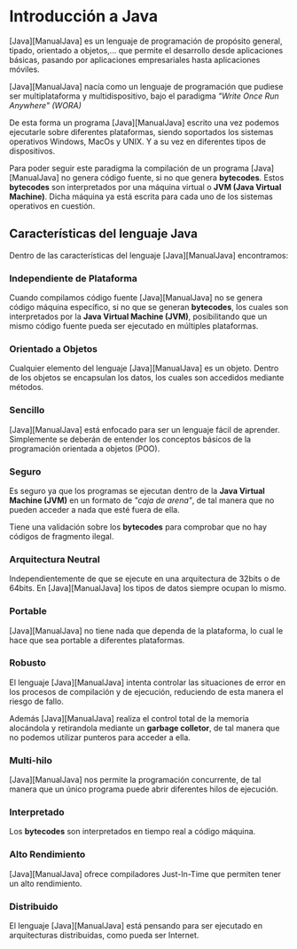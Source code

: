 


# Introducción a Java

[Java][ManualJava] es un lenguaje de programación de propósito general, tipado, orientado a objetos,... que permite el desarrollo desde aplicaciones básicas, pasando por aplicaciones empresariales hasta aplicaciones móviles.

[Java][ManualJava] nacía como un lenguaje de programación que pudiese ser multiplataforma y multidispositivo, bajo el paradigma *"Write Once Run Anywhere" (WORA)*

De esta forma un programa [Java][ManualJava] escrito una vez podemos ejecutarle sobre diferentes plataformas, siendo soportados los sistemas operativos Windows, MacOs y UNIX. Y a su vez en diferentes tipos de dispositivos.

Para poder seguir este paradigma la compilación de un programa [Java][ManualJava] no genera código fuente, si no que genera **bytecodes**. Estos **bytecodes** son interpretados por una máquina virtual o **JVM (Java Virtual Machine)**. Dicha máquina ya está escrita para cada uno de los sistemas operativos en cuestión.

## Características del lenguaje Java

Dentro de las características del lenguaje [Java][ManualJava] encontramos:

### Independiente de Plataforma

Cuando compilamos código fuente [Java][ManualJava] no se genera código máquina específico, si no que se generan **bytecodes**, los cuales son interpretados por la **Java Virtual Machine (JVM)**, posibilitando que un mismo código fuente pueda ser ejecutado en múltiples plataformas.

### Orientado a Objetos

Cualquier elemento del lenguaje [Java][ManualJava] es un objeto. Dentro de los objetos se encapsulan los datos, los cuales son accedidos mediante métodos.

### Sencillo

[Java][ManualJava] está enfocado para ser un lenguaje fácil de aprender. Simplemente se deberán de entender los conceptos básicos de la programación orientada a objetos (POO).

### Seguro

Es seguro ya que los programas se ejecutan dentro de la **Java Virtual Machine (JVM)** en un formato de *"caja de arena"*, de tal manera que no pueden acceder a nada que esté fuera de ella.

Tiene una validación sobre los **bytecodes** para comprobar que no hay códigos de fragmento ilegal.

### Arquitectura Neutral

Independientemente de que se ejecute en una arquitectura de 32bits o de 64bits. En [Java][ManualJava] los tipos de datos siempre ocupan lo mismo.

### Portable

[Java][ManualJava] no tiene nada que dependa de la plataforma, lo cual le hace que sea portable a diferentes plataformas.

### Robusto

El lenguaje [Java][ManualJava] intenta controlar las situaciones de error en los procesos de compilación y de ejecución, reduciendo de esta manera el riesgo de fallo.

Además [Java][ManualJava] realiza el control total de la memoria alocándola y retirandola mediante un **garbage colletor**, de tal manera que no podemos utilizar punteros para acceder a ella.

### Multi-hilo

[Java][ManualJava] nos permite la programación concurrente, de tal manera que un único programa puede abrir diferentes hilos de ejecución.

### Interpretado

Los **bytecodes** son interpretados en tiempo real a código máquina.

### Alto Rendimiento

[Java][ManualJava] ofrece compiladores Just-In-Time que permiten tener un alto rendimiento.

### Distribuido

El lenguaje [Java][ManualJava] está pensando para ser ejecutado en arquitecturas distribuidas, como pueda ser Internet.
